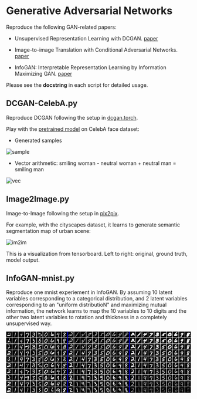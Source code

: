 # Generative Adversarial Networks

Reproduce the following GAN-related papers:

+ Unsupervised Representation Learning with DCGAN. [paper](https://arxiv.org/abs/1511.06434)

+ Image-to-image Translation with Conditional Adversarial Networks. [paper](https://arxiv.org/pdf/1611.07004v1.pdf)

+ InfoGAN: Interpretable Representation Learning by Information Maximizing GAN. [paper](https://arxiv.org/abs/1606.03657)

Please see the __docstring__ in each script for detailed usage.

## DCGAN-CelebA.py

Reproduce DCGAN following the setup in [dcgan.torch](https://github.com/soumith/dcgan.torch).

Play with the [pretrained model](https://drive.google.com/drive/folders/0B9IPQTvr2BBkLUF2M0RXU1NYSkE?usp=sharing) on CelebA face dataset:

+ Generated samples

![sample](demo/CelebA-samples.jpg)

+ Vector arithmetic: smiling woman - neutral woman + neutral man = smiling man

![vec](demo/CelebA-vec.jpg)

## Image2Image.py

Image-to-Image following the setup in [pix2pix](https://github.com/phillipi/pix2pix).

For example, with the cityscapes dataset, it learns to generate semantic segmentation map of urban scene:

![im2im](demo/im2im-cityscapes.jpg)

This is a visualization from tensorboard. Left to right: original, ground truth, model output.

## InfoGAN-mnist.py

Reproduce one mnist experiement in InfoGAN.
By assuming 10 latent variables corresponding to a categorical distribution, and 2 latent variables corresponding to an "uniform distributioN" and maximizing mutual information,
the network learns to map the 10 variables to 10 digits and the other two latent variables to rotation and thickness in a completely unsupervised way.

![infogan](demo/InfoGAN-mnist.jpg)
